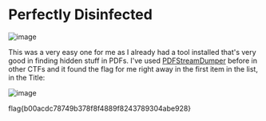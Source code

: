 # Perfectly Disinfected

![image](https://github.com/LazyTitan33/CTF-Writeups/assets/80063008/0e59b99d-dfec-4fb3-9ecd-1da1e1bcd74e)

This was a very easy one for me as I already had a tool installed that's very good in finding hidden stuff in PDFs. I've used [PDFStreamDumper](https://pdfstreamdumper.software.informer.com/) before in other CTFs and it found the flag for me right away in the first item in the list, in the Title:

![image](https://github.com/LazyTitan33/CTF-Writeups/assets/80063008/6ed1fdda-b590-46d7-8e95-0a21320badda)

flag{b00acdc78749b378f8f4889f8243789304abe928}
